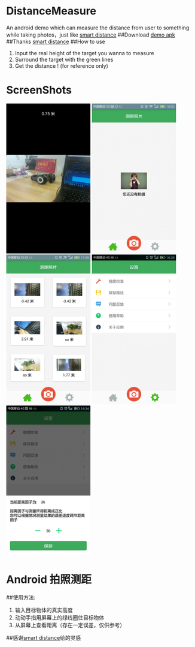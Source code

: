 # DistanceMeasure
An android demo which can measure the distance from user to something while taking photos，just like [smart distance](http://www.wandoujia.com/apps/kr.sira.distance)
##Download [demo apk](http://fir.im/DistanceMeasure)
##Thanks [smart distance](http://www.wandoujia.com/apps/kr.sira.distance)
##How to use
1. Input the real height of the target you wanna to measure
2. Surround the target with the green lines
3. Get the distance ! (for reference only)

# ScreenShots
<img src="/screenshots/screen_0.jpeg" height="400px">
<img src="/screenshots/screen_1.jpeg" height="400px">
<img src="/screenshots/screen_2.jpeg" height="400px">
<img src="/screenshots/screen_3.jpeg" height="400px">
<img src="/screenshots/screen_4.jpeg" height="400px">

# Android 拍照测距

##使用方法:
 1. 输入目标物体的真实高度
 2. 动动手指用屏幕上的绿线圈住目标物体
 3. 从屏幕上查看距离（存在一定误差，仅供参考）
 
##感谢[smart distance](http://www.wandoujia.com/apps/kr.sira.distance)给的灵感
